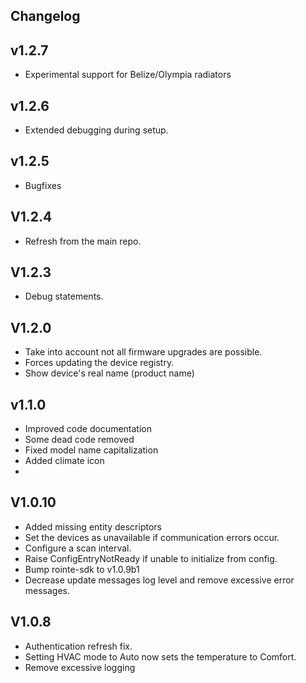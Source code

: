 Changelog
---

## v1.2.7
- Experimental support for Belize/Olympia radiators

## v1.2.6
- Extended debugging during setup.

## v1.2.5
- Bugfixes

## V1.2.4
- Refresh from the main repo. 

## V1.2.3
* Debug statements.

## V1.2.0
* Take into account not all firmware upgrades are possible.
* Forces updating the device registry. 
* Show device's real name (product name)

## v1.1.0
* Improved code documentation
* Some dead code removed
* Fixed model name capitalization
* Added climate icon
* 
## V1.0.10
* Added missing entity descriptors
* Set the devices as unavailable if communication errors occur.
* Configure a scan interval.
* Raise ConfigEntryNotReady if unable to initialize from config.
* Bump rointe-sdk to v1.0.9b1
* Decrease update messages log level and remove excessive error messages.

## V1.0.8
* Authentication refresh fix.
* Setting HVAC mode to Auto now sets the temperature to Comfort.
* Remove excessive logging
